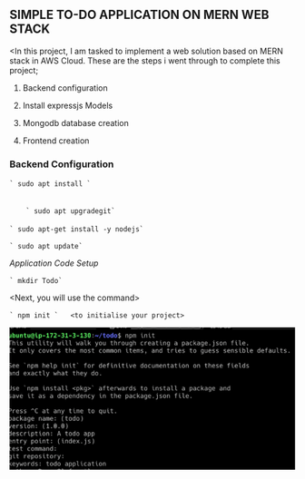 ## SIMPLE TO-DO APPLICATION ON MERN WEB STACK

<In this project, I am tasked to implement a web solution based on MERN stack in AWS Cloud.
These are the steps i went through to complete this project;
>

1. Backend configuration
2. Install expressjs Models

3. Mongodb database creation
4. Frontend creation

### Backend Configuration
<These are the code i used in this step>

	` sudo apt install `


    	` sudo apt upgradegit`

 	` sudo apt-get install -y nodejs`

<Install Node.js with the command above>

	` sudo apt update`

*Application Code Setup*

	` mkdir Todo`
<Next, you will use the command>

 	` npm init `   <to initialise your project>

![initialization of nodejs](./Images/initialization1.PNG)




